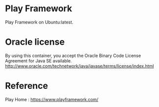 # Play Framework
Play Framework on Ubuntu:latest.

# Oracle license
By using this container, you accept the Oracle Binary Code License Agreement for Java SE available.
http://www.oracle.com/technetwork/java/javase/terms/license/index.html

# Reference
Play Home : https://www.playframework.com/
